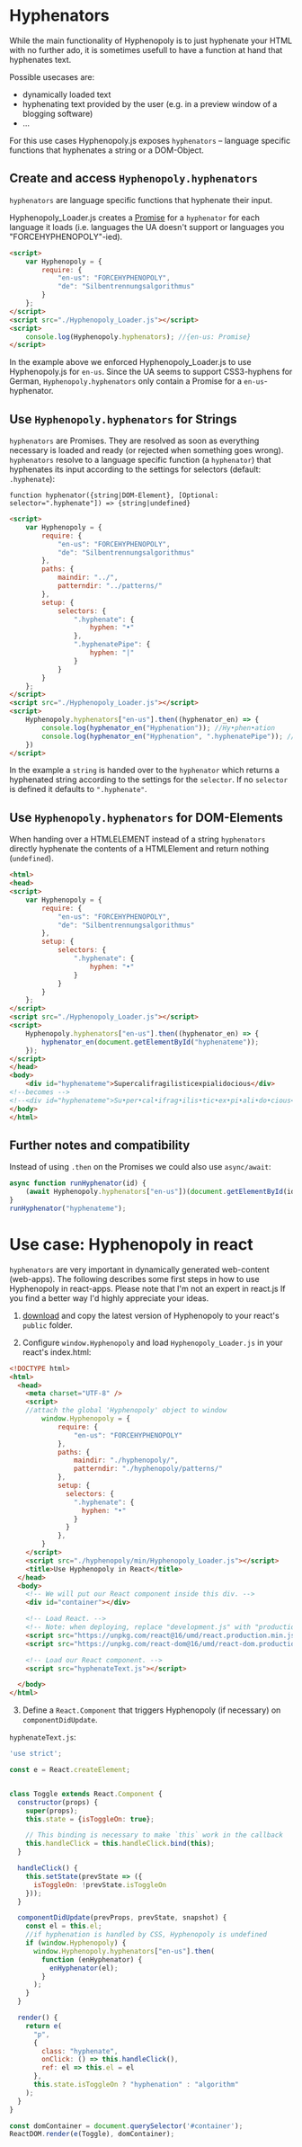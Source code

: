# Hyphenators
While the main functionality of Hyphenopoly is to just hyphenate your HTML with no further ado, it is sometimes usefull to have a function at hand that hyphenates text.

Possible usecases are:
* dynamically loaded text
* hyphenating text provided by the user (e.g. in a preview window of a blogging software)
* …

For this use cases Hyphenopoly.js exposes `hyphenators` – language specific functions that hyphenates a string or a DOM-Object.

## Create and access `Hyphenopoly.hyphenators`
`hyphenators` are language specific functions that hyphenate their input.

Hyphenopoly_Loader.js creates a [Promise](https://developer.mozilla.org/en-US/docs/Web/JavaScript/Guide/Using_promises) for a `hyphenator` for each language it loads (i.e. languages the UA doesn't support or languages you "FORCEHYPHENOPOLY"-ied).

````html
<script>
    var Hyphenopoly = {
        require: {
            "en-us": "FORCEHYPHENOPOLY",
            "de": "Silbentrennungsalgorithmus"
        }
    };
</script>
<script src="./Hyphenopoly_Loader.js"></script>
<script>
    console.log(Hyphenopoly.hyphenators); //{en-us: Promise}
</script>
````

In the example above we enforced Hyphenopoly_Loader.js to use Hyphenopoly.js for `en-us`. Since the UA seems to support CSS3-hyphens for German, `Hyphenopoly.hyphenators` only contain a Promise for a `en-us`-hyphenator.

## Use `Hyphenopoly.hyphenators` for Strings
`hyphenators` are Promises. They are resolved as soon as everything necessary is loaded and ready (or rejected when something goes wrong). `hyphenators` resolve to a language specific function (a `hyphenator`) that hyphenates its input according to the settings for selectors (default: `.hyphenate`):

`function hyphenator({string|DOM-Element}, [Optional: selector=".hyphenate"]) => {string|undefined}`

````html
<script>
    var Hyphenopoly = {
        require: {
            "en-us": "FORCEHYPHENOPOLY",
            "de": "Silbentrennungsalgorithmus"
        },
        paths: {
            maindir: "../",
            patterndir: "../patterns/"
        },
        setup: {
            selectors: {
                ".hyphenate": {
                    hyphen: "•"
                },
                ".hyphenatePipe": {
                    hyphen: "|"
                }
            }
        }
    };
</script>
<script src="./Hyphenopoly_Loader.js"></script>
<script>
    Hyphenopoly.hyphenators["en-us"].then((hyphenator_en) => {
        console.log(hyphenator_en("Hyphenation")); //Hy•phen•ation
        console.log(hyphenator_en("Hyphenation", ".hyphenatePipe")); //Hy|phen|ation
    })
</script>
````

In the example a `string` is handed over to the `hyphenator` which returns a hyphenated string according to the settings for the `selector`. If no `selector` is defined it defaults to `".hyphenate"`.

## Use `Hyphenopoly.hyphenators` for DOM-Elements
When handing over a HTMLELEMENT instead of a string `hyphenators` directly hyphenate the contents of a HTMLElement and return nothing (`undefined`).

````html
<html>
<head>
<script>
    var Hyphenopoly = {
        require: {
            "en-us": "FORCEHYPHENOPOLY",
            "de": "Silbentrennungsalgorithmus"
        },
        setup: {
            selectors: {
                ".hyphenate": {
                    hyphen: "•"
                }
            }
        }
    };
</script>
<script src="./Hyphenopoly_Loader.js"></script>
<script>
    Hyphenopoly.hyphenators["en-us"].then((hyphenator_en) => {
        hyphenator_en(document.getElementById("hyphenateme"));
    });
</script>
</head>
<body>
    <div id="hyphenateme">Supercalifragilisticexpialidocious</div>
<!--becomes -->
<!--<div id="hyphenateme">Su•per•cal•ifrag•ilis•tic•ex•pi•ali•do•cious</div>-->
</body>
</html>
````

## Further notes and compatibility
Instead of using `.then` on the Promises we could also use `async/await`:

````javascript
async function runHyphenator(id) {
    (await Hyphenopoly.hyphenators["en-us"])(document.getElementById(id));
}
runHyphenator("hyphenateme");
````

# Use case: Hyphenopoly in react
`hyphenators` are very important in dynamically generated web-content (web-apps). The following describes some first steps in how to use Hyphenopoly in react-apps. Please note that I'm not an expert in react.js If you find a better way I'd highly appreciate your ideas.

1. [download](https://github.com/mnater/Hyphenopoly/releases/latest) and copy the latest version of Hyphenopoly to your react's `public` folder.

2. Configure `window.Hyphenopoly` and load `Hyphenopoly_Loader.js` in your react's index.html:

````html
<!DOCTYPE html>
<html>
  <head>
    <meta charset="UTF-8" />
    <script>
    //attach the global 'Hyphenopoly' object to window
        window.Hyphenopoly = {
            require: {
                "en-us": "FORCEHYPHENOPOLY"
            },
            paths: {
                maindir: "./hyphenopoly/",
                patterndir: "./hyphenopoly/patterns/"
            },
            setup: {
              selectors: {
                ".hyphenate": {
                  hyphen: "•"
                }
              }
            },
        }
    </script>
    <script src="./hyphenopoly/min/Hyphenopoly_Loader.js"></script>
    <title>Use Hyphenopoly in React</title>
  </head>
  <body>
    <!-- We will put our React component inside this div. -->
    <div id="container"></div>

    <!-- Load React. -->
    <!-- Note: when deploying, replace "development.js" with "production.min.js". -->
    <script src="https://unpkg.com/react@16/umd/react.production.min.js" crossorigin></script>
    <script src="https://unpkg.com/react-dom@16/umd/react-dom.production.min.js" crossorigin></script>

    <!-- Load our React component. -->
    <script src="hyphenateText.js"></script>

  </body>
</html>
````


3. Define a `React.Component` that triggers Hyphenopoly (if necessary) on `componentDidUpdate`.

`hyphenateText.js`:
````javascript
'use strict';

const e = React.createElement;


class Toggle extends React.Component {
  constructor(props) {
    super(props);
    this.state = {isToggleOn: true};

    // This binding is necessary to make `this` work in the callback
    this.handleClick = this.handleClick.bind(this);
  }

  handleClick() {
    this.setState(prevState => ({
      isToggleOn: !prevState.isToggleOn
    }));
  }

  componentDidUpdate(prevProps, prevState, snapshot) {
    const el = this.el;
    //if hyphenation is handled by CSS, Hyphenopoly is undefined
    if (window.Hyphenopoly) {
      window.Hyphenopoly.hyphenators["en-us"].then(
        function (enHyphenator) {
          enHyphenator(el);
        }
      );
    }
  }

  render() {
    return e(
      "p",
      {
        class: "hyphenate",
        onClick: () => this.handleClick(),
        ref: el => this.el = el
      },
      this.state.isToggleOn ? "hyphenation" : "algorithm"
    );
  }
}

const domContainer = document.querySelector('#container');
ReactDOM.render(e(Toggle), domContainer);
````

